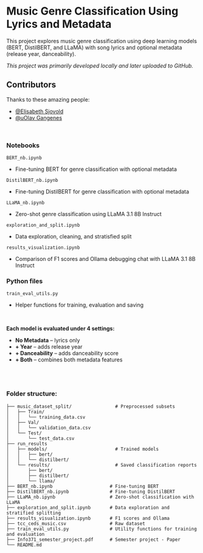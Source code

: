 # Music Genre Classification Using Lyrics and Metadata

This project explores music genre classification using deep learning models (BERT, DistilBERT, and LLaMA) with song lyrics and optional metadata (release year, danceability).


*This project was primarily developed locally and later uploaded to GitHub.*

## Contributors
Thanks to these amazing people:
- [@Elisabeth Sjovold](https://github.com/ElisabethSjovold)
- [@uOlav Gangenes](https://github.com/Olav-cmd)

<br>

### Notebooks

`BERT_nb.ipynb`

- Fine-tuning BERT for genre classification with optional metadata

`DistilBERT_nb.ipynb`

- Fine-tuning DistilBERT for genre classification with optional metadata

`LLaMA_nb.ipynb`
- Zero-shot genre classification using LLaMA 3.1 8B Instruct

`exploration_and_split.ipynb`
- Data exploration, cleaning, and stratisfied split

`results_visualization.ipynb`
- Comparison of F1 scores and Ollama debugging chat with LLaMA 3.1 8B Instruct

### Python files
`train_eval_utils.py`
- Helper functions for training, evaluation and saving


<br>

**Each model is evaluated under 4 settings:**

- **No Metadata** – lyrics only
- **+ Year** – adds release year
- **+ Danceability** – adds danceability score
- **+ Both** – combines both metadata features



<br>
<br>

### Folder structure:


```
├── music_dataset_split/                # Preprocessed subsets
│   ├── Train/
│   │   └── training_data.csv
│   ├── Val/
│   │   └── validation_data.csv
│   └── Test/
│       └── test_data.csv
├── run_results
│   ├── models/                         # Trained models
│   │   ├── bert/                       
│   │   └── distilbert/                 
│   └── results/                        # Saved classification reports
│       ├── bert/
│       ├── distilbert/
│       └── llama/    
├── BERT_nb.ipynb                     # Fine-tuning BERT
├── DistilBERT_nb.ipynb               # Fine-tuning DistilBERT
├── LLaMA_nb.ipynb                    # Zero-shot classification with LLaMA
├── exploration_and_split.ipynb       # Data exploration and stratified splitting
├── results_visualization.ipynb       # F1 scores and Ollama
├── tcc_ceds_music.csv                # Raw dataset
├── train_eval_utils.py               # Utility functions for training and evaluation
├── Info371_semester_project.pdf      # Semester project - Paper
└── README.md                                          
```